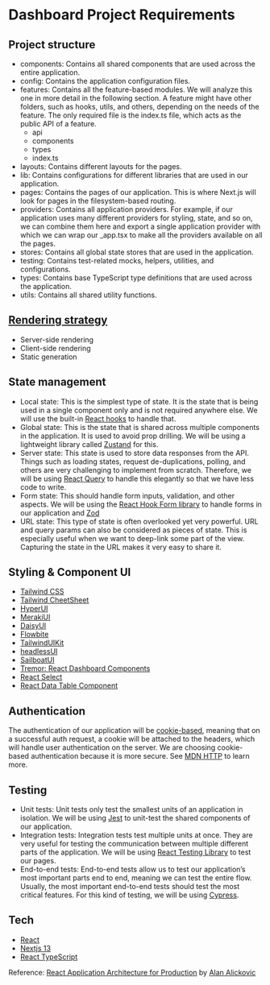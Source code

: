 # Dashboard Project Requirements

## Project structure

- components: Contains all shared components that are used across the entire application.
- config: Contains the application configuration files.
- features: Contains all the feature-based modules. We will analyze this one in more detail in the following section. A feature might have other folders, such as hooks, utils, and others, depending on the needs of the feature. The only required file is the index.ts file, which acts as the public API of a feature.
  - api
  - components
  - types
  - index.ts
- layouts: Contains different layouts for the pages.
- lib: Contains configurations for different libraries that are used in our application.
- pages: Contains the pages of our application. This is where Next.js will look for pages in the filesystem-based routing.
- providers: Contains all application providers. For example, if our application uses many different providers for styling, state, and so on, we can combine them here and export a single application provider with which we can wrap our \_app.tsx to make all the providers available on all the pages.
- stores: Contains all global state stores that are used in the application.
- testing: Contains test-related mocks, helpers, utilities, and configurations.
- types: Contains base TypeScript type definitions that are used across the application.
- utils: Contains all shared utility functions.

## [Rendering strategy](https://beta.nextjs.org/docs/rendering/fundamentals)

- Server-side rendering
- Client-side rendering
- Static generation

## State management

- Local state: This is the simplest type of state. It is the state that is being used in a single component only and is not required anywhere else. We will use the built-in [React hooks](https://beta.reactjs.org/learn/managing-state) to handle that.
- Global state: This is the state that is shared across multiple components in the application. It is used to avoid prop drilling. We will be using a lightweight library called [Zustand](https://docs.pmnd.rs/zustand/getting-started/introduction) for this.
- Server state: This state is used to store data responses from the API. Things such as loading states, request de-duplications, polling, and others are very challenging to implement from scratch. Therefore, we will be using [React Query](https://tanstack.com/query/latest/docs/react/overview) to handle this elegantly so that we have less code to write.
- Form state: This should handle form inputs, validation, and other aspects. We will be using the [React Hook Form library](https://react-hook-form.com/) to handle forms in our application and [Zod](https://zod.dev/)
- URL state: This type of state is often overlooked yet very powerful. URL and query params can also be considered as pieces of state. This is especially useful when we want to deep-link some part of the view. Capturing the state in the URL makes it very easy to share it.

## Styling & Component UI

- [Tailwind CSS](https://tailwindcss.com/)
- [Tailwind CheetSheet](https://nerdcave.com/tailwind-cheat-sheet)
- [HyperUI](https://www.hyperui.dev/)
- [MerakiUI](https://merakiui.com/)
- [DaisyUI](https://daisyui.com/)
- [Flowbite](https://flowbite.com/)
- [TailwindUIKit](https://tailwinduikit.com/)
- [headlessUI](https://headlessui.com/)
- [SailboatUI](https://sailboatui.com/)
- [Tremor: React Dashboard Components](https://www.tremor.so/)
- [React Select](https://react-select.com/home)
- [React Data Table Component](https://react-data-table-component.netlify.app/?path=/story/getting-started-intro--page)

## Authentication

The authentication of our application will be [cookie-based](https://developer.mozilla.org/en-US/docs/Web/HTTP/Cookies), meaning that on a successful auth request, a cookie will be attached to the headers, which will handle user authentication on the server. We are choosing cookie-based authentication because it is more secure.
See [MDN HTTP](https://developer.mozilla.org/en-US/docs/Web/HTTP) to learn more.

## Testing

- Unit tests: Unit tests only test the smallest units of an application in isolation. We will be using [Jest](https://jestjs.io/) to unit-test the shared components of our application.
- Integration tests: Integration tests test multiple units at once. They are very useful for testing the communication between multiple different parts of the application. We will be using [React Testing Library](https://testing-library.com/) to test our pages.
- End-to-end tests: End-to-end tests allow us to test our application’s most important parts end to end, meaning we can test the entire flow. Usually, the most important end-to-end tests should test the most critical features. For this kind of testing, we will be using [Cypress](https://www.cypress.io/).


## Tech

- [React](https://beta.reactjs.org/)
- [Nextjs 13](https://beta.nextjs.org/docs)
- [React TypeScript](https://react-typescript-cheatsheet.netlify.app/docs/basic/setup)


Reference: [React Application Architecture for Production](https://learning.oreilly.com/library/view/react-application-architecture/9781801070539/) by [Alan Alickovic](https://github.com/alan2207)
